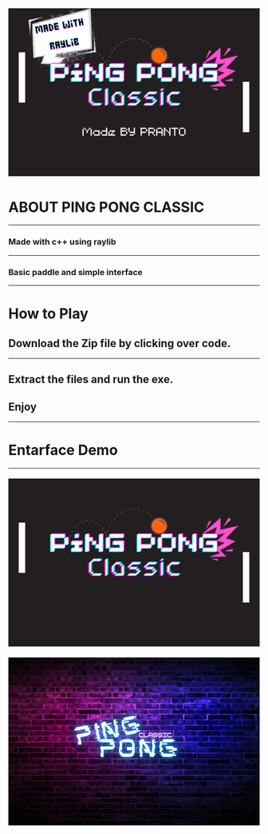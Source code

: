 ## ![](res/preview.png)

# ABOUT PING PONG CLASSIC 
-------------
### Made with c++ using raylib
-------------------------
### Basic paddle and simple interface
--------------
# How to Play

## Download the Zip file by clicking over code.
--------------------
Extract the files and run the exe.
----------------------------------
## Enjoy




--------
# Entarface Demo
----------
#### ![](res/BG.png)
#### ![](res/mainbg.png)